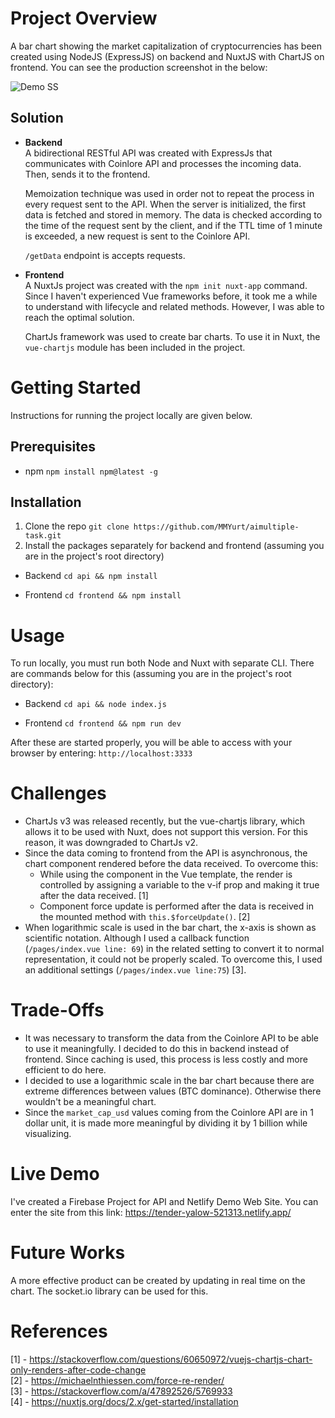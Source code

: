 
# Project Overview

A bar chart showing the market capitalization of cryptocurrencies has been created using NodeJS (ExpressJS) on backend and NuxtJS with ChartJS on frontend. You can see the production screenshot in the below:

![Demo SS](https://i.imgur.com/IZvHkm9.png)
## Solution
- **Backend**<br>
	A bidirectional RESTful API was created with ExpressJs that communicates with Coinlore API and processes the incoming data. Then, sends it to the frontend. 
	
	Memoization technique was used in order not to repeat the process in every request sent to the API. When the server is initialized, the first data is fetched and stored in memory. The data is checked according to the time of the request sent by the client, and if the TTL time of 1 minute is exceeded, a new request is sent to the Coinlore API.
	
	`/getData` endpoint is accepts requests.
	

- **Frontend**<br>
A NuxtJs project was created with the `npm init nuxt-app` command. Since I haven't experienced Vue frameworks before, it took me a while to understand with lifecycle and related methods. However, I was able to reach the optimal solution.

	ChartJs framework was used to create bar charts. To use it in Nuxt, the `vue-chartjs` module has been included in the project.



# Getting Started
Instructions for running the project locally are given below.
## Prerequisites
- npm 
`npm install npm@latest -g`
## Installation
1. Clone the repo
`git clone https://github.com/MMYurt/aimultiple-task.git`
2. Install the packages separately for backend and frontend (assuming you are in the project's root directory)
- Backend
	`cd api && npm install`
	
- Frontend
	`cd frontend && npm install`
# Usage
To run locally, you must run both Node and Nuxt with separate CLI. There are commands below for this (assuming you are in the project's root directory):
- Backend
`cd api && node index.js`

- Frontend
`cd frontend && npm run dev`

After these are started properly, you will be able to access with your browser by entering: `http://localhost:3333`



# Challenges

- ChartJs v3 was released recently, but the vue-chartjs library, which allows it to be used with Nuxt, does not support this version. For this reason, it was downgraded to ChartJs v2.
- Since the data coming to frontend from the API is asynchronous, the chart component rendered before the data received. To overcome this:
	- While using the component in the Vue template, the render is controlled by assigning a variable to the v-if prop and making it true after the data received. [1]
	-  Component force update is performed after the data is received in the mounted method with `this.$forceUpdate()`. [2]
- When logarithmic scale is used in the bar chart, the x-axis is shown as scientific notation. Although I used a callback function (`/pages/index.vue line: 69`) in the related setting to convert it to normal representation, it could not be properly scaled. To overcome this, I used an additional settings (`/pages/index.vue line:75`) [3].

# Trade-Offs
- It was necessary to transform the data from the Coinlore API to be able to use it meaningfully. I decided to do this in backend instead of frontend. Since caching is used, this process is less costly and more efficient to do here.
- I decided to use a logarithmic scale in the bar chart because there are extreme differences between values (BTC dominance). Otherwise there wouldn't be a meaningful chart.
- Since the `market_cap_usd` values coming from the Coinlore API are in 1 dollar unit, it is made more meaningful by dividing it by 1 billion while visualizing.

# Live Demo
I've created a Firebase Project for API and Netlify Demo Web Site. You can enter the site from this link:
 https://tender-yalow-521313.netlify.app/

# Future Works
A more effective product can be created by updating in real time on the chart. The socket.io library can be used for this.

# References
[1] - https://stackoverflow.com/questions/60650972/vuejs-chartjs-chart-only-renders-after-code-change <br>
[2] - https://michaelnthiessen.com/force-re-render/ <br>
[3] - https://stackoverflow.com/a/47892526/5769933 <br>
[4] - https://nuxtjs.org/docs/2.x/get-started/installation
